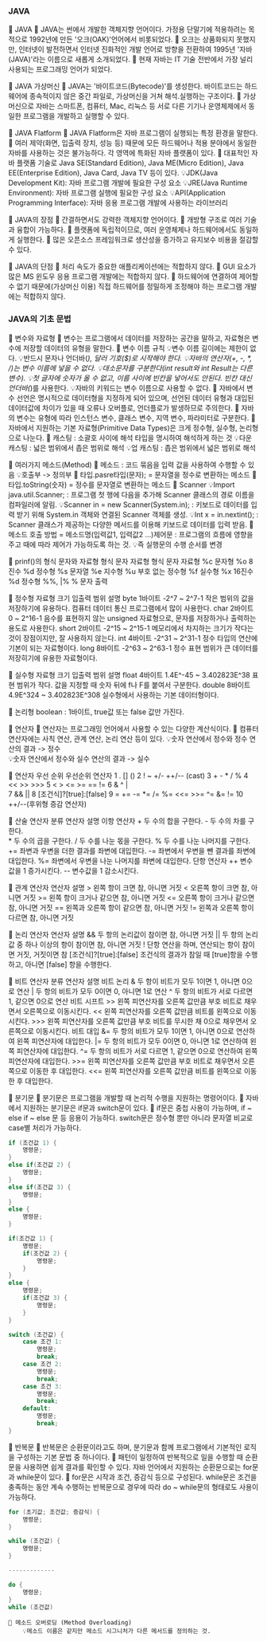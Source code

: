 ### JAVA

📌 JAVA
    🌱 JAVA는 썬에서 개발한 객체지향 언어이다. 가정용 단말기에 적용하려는 목적으로 1992년에 만든 '오크(OAK)'언어에서 비롯되었다.
    🌱 오크는 상품화되지 못했지만, 인터넷이 발전하면서 인터넷 진화적인 개발 언어로 방향을 전환하여 1995년 '자바(JAVA)'라는 이름으로 새롭게 소개되었다.
    🌱 현재 자바는 IT 기술 전반에서 가장 널리 사용되는 프로그래밍 언어가 되었다.

📌 JAVA 가상머신
    🌱 JAVA는 '바이트코드(Bytecode)'를 생성한다. 바이트코드는 하드웨어에 종속적이지 않은 중간 파일로, 가상머신을 거쳐 해석.실행하는 구조이다.
    🌱 가상머신으로 자바는 스마트폰, 컴퓨터, Mac, 리눅스 등 서로 다른 기기나 운영체제에서 동일한 프로그램을 개발하고 실행할 수 있다.

📌 JAVA Flatform
    🌱 JAVA Flatform은 자바 프로그램이 실행되는 특정 환경을 말한다.
    🌱 여러 제약(화면, 입출력 장치, 성능 등) 때문에 모든 하드웨어나 적용 분야에서 동일한 자바를 사용하는 것은 불가능하다.
    각 영역에 특화된 자바 플랫폼이 있다.
    🌱 대표적인 자바 플랫폼 기술로 Java SE(Standard Edition), Java ME(Micro Edition), Java EE(Enterprise Edition), Java Card, Java TV 등이 있다.
        💡JDK(Java Development Kit): 자바 프로그램 개발에 필요한 구성 요소
        💡JRE(Java Runtime Environment): 자바 프로그램 실행에 필요한 구성 요소
        💡API(Application Programming Interface): 자바 응용 프로그램 개발에 사용하는 라이브러리

📌 JAVA의 장점
    🌱 간결하면서도 강력한 객체지향 언어이다.
    🌱 개방형 구조로 여러 기술과 융합이 가능하다.
    🌱 플랫폼에 독립적이므로, 여러 운영체제나 하드웨어에서도 동일하게 실행한다.
    🌱 많은 오픈소스 프레임워크로 생산성을 증가하고 유지보수 비용을 절감할 수 있다.

📌 JAVA의 단점
    🌱 처리 속도가 중요한 애플리케이션에는 적합하지 않다.
    🌱 GUI 요소가 많은 MS 윈도우 응용 프로그램 개발에는 적합하지 않다.
    🌱 하드웨어에 연결하여 제어할 수 없기 때문에(가상머신 이용) 직접 하드웨어를 정밀하게 조정해야 하는 프로그램 개발에는 적합하지 않다.

### JAVA의 기초 문법

📌 변수와 자료형
    🌱 변수는 프로그램에서 데이터를 저장하는 공간을 말하고, 자료형은 변수에 저장할 데이터의 유형을 말한다.
    🌱 변수 이름 규칙
        💡변수 이름 길이에는 제한이 없다.
        💡반드시 문자나 언더바(_), 달러 기호($)로 시작해야 한다.
        💡자바의 연산자(+, -, *, /)는 변수 이름에 넣을 수 없다.
        💡대소문자를 구분한다(int result와 int Result는 다른 변수).
        💡첫 글자에 숫자가 올 수 없고, 이름 사이에 빈칸을 넣어서도 안된다. 빈칸 대신 언더바(_)를 사용한다.
        💡자바의 키워드는 변수 이름으로 사용할 수 없다.
    🌱 자바에서 변수 선언은 명시적으로 데이터형을 지정하게 되어 있으며, 선언된 데이터 유형과 대입된 데이터값에 차이가 있을 때 오류나 오버플로, 언더플로가 발생하므로 주의한다.
    🌱 자바의 변수는 유형에 따라 인스턴스 변수, 클래스 변수, 지역 변수, 파라미터로 구분한다.
    🌱 자바에서 지원하는 기본 자료형(Primitive Data Types)은 크게 정수형, 실수형, 논리형으로 나눈다.
    🌱 캐스팅 : 소괄호 사이에 해석 타입을 명시하여 해석하게 하는 것
        💡다운 캐스팅 : 넓은 범위에서 좁은 범위로 해석
        💡업 캐스팅 : 좁은 범위에서 넓은 범위로 해석

📌 여러가지 메소드(Method)
    🌱 메소드 : 코드 묶음을 입력 값을 사용하여 수행할 수 있음 
        💡호출부 -> 정의부
    🌱 타입.pasre타입(문자); = 문자열을 정수로 변환하는 메소드
    🌱 타입.toString(숫자) = 정수를 문자열로 변환하는 메소드
    🌱 Scanner
        💡Import java.util.Scanner; : 프로그램 첫 행에 다음을 추가해 Scanner 클래스의 경로 이름을 컴파일러에 알림.
        💡Scanner in = new Scanner(System.in); : 키보드로 데이터를 입력 받기 위해 System.in 객체와 연결된 Scanner 객체를 생성.
        💡Int x = in.nextint(); : Scanner 클래스가 제공하는 다양한 메서드를 이용해 키보드로 데이터를 입력 받음.
    🌱 메소드 호출 방법 = 메소드명(입력값1, 입력값2 ...)제어문 : 프로그램의 흐름에 영향을 주고 때에 따라 제어가 가능하도록 하는 것.
        💡즉 실행문의 수행 순서를 변경

📌 prinf()의 형식 문자와 자료형
    형식 문자    자료형    형식 문자            자료형
       %c       문자형        %o           8진수
       %d       정수형        %s           문자열
       %e       지수형        %u           부호 없는 정수형
       %f       실수형        %x           16진수
       %d       정수형      %%, |%         % 문자 출력

📌 정수형
    자료형          크기        입출력 범위                                         설명
    byte          1바이트      -2^7 ~ 2^7-1    작은 범위의 값을 저장하기에 유용하다. 컴퓨터 데이터 통신 프로그램에서 많이 사용한다.
    char          2바이트       0 ~ 2^16-1     음수를 표현하지 않는 unsigned 자료형으로, 문자를 저장하거나 출력하는 용도로 사용한다.
    short         2바이트     -2^15 ~ 2^15-1   메모리에서 차지하는 크기가 작다는 것이 장점이지만, 잘 사용하지 않는다.
    int           4바이트     -2^31 ~ 2^31-1   정수 타입의 연산에 기본이 되는 자료형이다.
    long          8바이트     -2^63 ~ 2^63-1   정수 표현 범위가 큰 데이터를 저장히기에 유용한 자료형이다.

📌 실수형
    자료형      크기          입출력 범위                             설명
    float     4바이트   1.4E^-45 ~ 3.402823E^38     표현 범위가 작다. 값을 지정할 때 숫자 뒤에 f나 F를 붙여서 구분한다.
    double    8바이트   4.9E^324 ~ 3.402823E^308    실수형에서 사용하는 기본 데이터형이다.

📌 논리형
    boolean : 1바이트, true값 또는 false 값만 가진다.

📌 연산자
    🌱 연산자는 프로그래밍 언어에서 사용할 수 있는 다양한 계산식이다.
    🌱 컴퓨터 연산자에는 사칙 연산, 관계 연산, 논리 연산 등이 있다.
        💡숫자 연산에서 정수와 정수 연산의 결과 -> 정수	
        💡숫자 연산에서 정수와 실수 연산의 결과 -> 실수

📌 연산자 우선 순위
    우선순위             연산자
       1                . [] ()
       2                ! ~ +/- ++/-- (cast)
       3                + - * / %
       4                << >> >>>
       5                < > <= >= == !=
       6                & ^ |   
       7                && ||
       8                [조건식]?[true]:[false]
       9                = += -= *= /= %= <<= >>= ^= &= !=
      10                ++/--(후위형 증감 연산자)

📌 산술 연산자
            분류        연산자              설명
        이항 연산자      +             두 수의 합을 구한다.
                        -             두 수의 차를 구한다.  
                        *             두 수의 곱을 구한다.
                        /             두 수를 나눈 몫을 구한다.
                        %             두 수를 나눈 나머지를 구한다.
                        +=            좌변과 우변을 더한 결과를 좌변에 대입한다.
                        -=            좌변에서 우변을 뺀 결과를 좌변에 대입한다.
                        %=            좌변에서 우변을 나눈 나머지를 좌변에 대입한다.
        단항 연산자     ++             변수값을 1 증가시킨다.
                        --            변수값을 1 감소시킨다.

📌 관계 연산자
    연산자                      설명
    >               왼쪽 항이 크면 참, 아니면 거짓
    <               오른쪽 항이 크면 참, 아니면 거짓
    >=              왼쪽 항이 크거나 같으면 참, 아니면 거짓
    <=              오른쪽 항이 크거나 같으면 참, 아니면 거짓
    ==              왼쪽과 오른쪽 항이 같으면 참, 아니면 거짓
    !=              왼쪽과 오른쪽 항이 다르면 참, 아니면 거짓

📌 논리 연산자
    연산자                                  설명
    &&                          두 항의 논리값이 참이면 참, 아니면 거짓
    ||                          두 항의 논리값 중 하나 이상의 항이 참이면 참, 아니면 거짓
    !                           단항 연산을 하며, 연산되는 항이 참이면 거짓, 거짓이면 참
    [조건식]?[true]:[false]     조건식의 결과가 참일 때 [true]항을 수행하고, 아니면 [false] 항을 수행한다.

📌 비트 연산자
        분류        연산자                      설명
     비트 논리         &         두 항이 비트가 모두 1이면 1, 아니면 0으로 연산
                      |         두 항의 비트가 모두 0이면 0, 아니면 1로 연산
                      ^         두 항의 비트가 서로 다르면 1, 같으면 0으로 연산
     비트 시프트       >>        왼쪽 피연산자를 오른쪽 값만큼 부호 비트로 채우면서 오른쪽으로 이동시킨다.
                      <<        왼쪽 피연산자를 오른쪽 값만큼 비트를 왼쪽으로 이동시킨다.
                      >>>       왼쪽 피연산자를 오른쪽 값만큼 부호 비트를 무시한 채 0으로 채우면서 오른쪽으로 이동시킨다.
     비트 대입        &=        두 항의 비트가 모두 1이면 1, 아니면 0으로 연산하여 왼쪽 피연산자에 대입한다.
                      |=        두 항의 비트가 모두 0이면 0, 아니면 1로 연산하여 왼쪽 피연산자에 대입한다.
                      ^=        두 항의 비트가 서로 다르면 1, 같으면 0으로 연산하여 왼쪽 피연산자에 대입한다.
                      >>=       왼쪽 피연산자를 오른쪽 값만큼 부호 비트로 채우면서 오른쪽으로 이동한 후 대입한다.
                      <<=       왼쪽 피연산자를 오른쪽 값만큼 비트를 왼쪽으로 이동한 후 대입한다.

📌 분기문
    🌱 분기문은 프로그램을 개발할 때 논리적 수행을 지원하는 명령어이다.
    🌱 자바에서 지원하는 분기문은 if문과 switch문이 있다.
    🌱 if문은 중첩 사용이 가능하며, if ~ else if ~ else 문 등 응용이 가능하다. switch문은 정수형 뿐만 아니라 문자열 비교로 case별 처리가 가능하다.

```java
if (조건값 1) {
    명령문;
}
else if(조건값 2) {
    명령문;
}
else if(조건값 3) {
    명령문;
}
else {
    명령문;
}
```
```java
if(조건값 1) {
    명령문;
    if(조건값 2) {
        명령문;
    }
}
else {
    명령문;
    if(조건값 3) {
        명령문;
    }
}
```
```java
switch (조건값) {
    case 조건 1:
        명령문;
        break;
    case 조건 2:
        명령문;
        break;
    case 조건 3:
        명령문;
        break;
    default:
        명령문;
        break;
}
```
📌 반복문
    🌱 반복문은 순환문이라고도 하며, 분기문과 함께 프로그램에서 기본적인 로직을 구성하는 기본 문법 중 하나이다.
    🌱 패턴이 일정하여 반복적으로 일을 수행할 때 순환문을 사용하면 쉽게 결과를 확인할 수 있다.
        자바 언어에서 지원하는 순환문으로는 for문과 while문이 있다.
    🌱 for문은 시작과 조건, 증감식 등으로 구성된다.
        while문은 조건을 충족하는 동안 계속 수행하는 반복문으로 경우에 따라 do ~ while문의 형태로도 사용이 가능하다.
```java
for (초기값; 조건값; 증감식) {
    명령문;
}
```
```java
while (조건값) {
    명령문;
}

-------------

do {
    명령문;
}
while (조건값)
```
    🌱 메소드 오버로딩 (Method Overloading)
        💡메소드 이름은 같지만 메소드 시그니처가 다른 메서드를 정의하는 것.